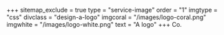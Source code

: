 +++
sitemap_exclude = true
type = "service-image"
order = "1"
imgtype = "css"
divclass = "design-a-logo"
imgcoral = "/images/logo-coral.png"
imgwhite = "/images/logo-white.png"
text = "A logo"
+++
Co.